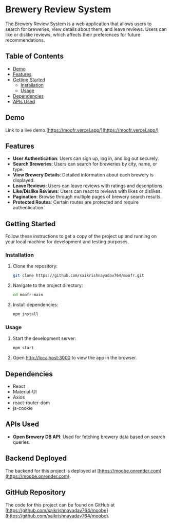 # Brewery Review System

The Brewery Review System is a web application that allows users to search for breweries, view details about them, and leave reviews. Users can like or dislike reviews, which affects their preferences for future recommendations.

## Table of Contents

- [Demo](#demo)
- [Features](#features)
- [Getting Started](#getting-started)
  - [Installation](#installation)
  - [Usage](#usage)
- [Dependencies](#dependencies)
- [APIs Used](#apis-used)

## Demo

Link to a live demo.[https://moofr.vercel.app/](https://moofr.vercel.app/)

## Features

- **User Authentication**: Users can sign up, log in, and log out securely.
- **Search Breweries**: Users can search for breweries by city, name, or type.
- **View Brewery Details**: Detailed information about each brewery is displayed.
- **Leave Reviews**: Users can leave reviews with ratings and descriptions.
- **Like/Dislike Reviews**: Users can react to reviews with likes or dislikes.
- **Pagination**: Browse through multiple pages of brewery search results.
- **Protected Routes**: Certain routes are protected and require authentication.

## Getting Started

Follow these instructions to get a copy of the project up and running on your local machine for development and testing purposes.

### Installation

1. Clone the repository:

   ```bash
   git clone https://github.com/saikrishnayadav764/moofr.git
   ```

2. Navigate to the project directory:

   ```bash
   cd moofr-main
   ```

3. Install dependencies:

   ```bash
   npm install
   ```

### Usage

1. Start the development server:

   ```bash
   npm start
   ```

2. Open [http://localhost:3000](http://localhost:3000) to view the app in the browser.

## Dependencies

- React
- Material-UI
- Axios
- react-router-dom
- js-cookie

## APIs Used

- **Open Brewery DB API**: Used for fetching brewery data based on search queries.

## Backend Deployed

The backend for this project is deployed at [https://moobe.onrender.com](https://moobe.onrender.com).

## GitHub Repository

The code for this project can be found on GitHub at [https://github.com/saikrishnayadav764/moobe](https://github.com/saikrishnayadav764/moobe).
